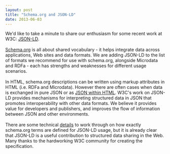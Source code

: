 ```yaml
---
layout: post
title: "Schema.org and JSON-LD"
date: 2013-06-03
---
```


<div dir="ltr" style="text-align: left;">
We'd like to take a minute to share our enthusiasm for some recent work at W3C: <a href="http://www.w3.org/TR/json-ld-syntax/">JSON-LD</a>.
<br />
<br />
<a href="http://schema.org/">Schema.org</a> is all about shared vocabulary - it helps integrate data across applications, Web sites and data formats. We are adding JSON-LD to the list of formats we recommend for use with schema.org, alongside Microdata and RDFa - each has strengths and weaknesses for different usage scenarios.<br />
<br />
In HTML, schema.org descriptions can be written using markup attributes in HTML (i.e. RDFa and Microdata). However there are often cases when data is exchanged in pure JSON or as <a href="http://www.w3.org/TR/json-ld-syntax/#embedding-json-ld-in-html-documents">JSON within HTML</a>. W3C's work on JSON-LD provides mechanisms for interpreting structured data in JSON that promotes interoperability with other data formats. We believe it provides value for developers and publishers, and improves the flow of information between JSON and other environments.
<br />
<br />
There are some technical <a href="http://www.w3.org/TR/json-ld-syntax/#the-context">details</a> to work through on how exactly schema.org terms are defined for JSON-LD usage, but it is already clear that JSON-LD is a useful contribution to structured data sharing in the Web. Many thanks to the hardworking W3C community for creating the specification.</div>